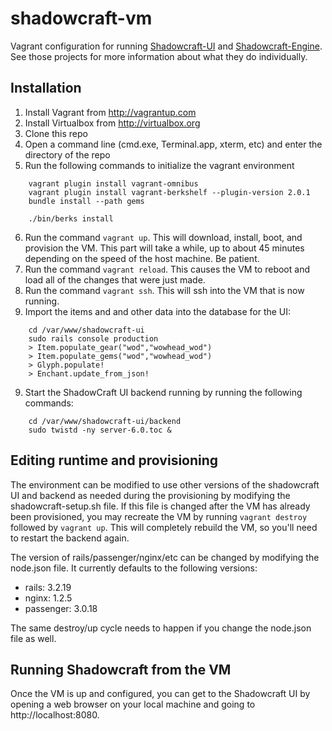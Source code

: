 shadowcraft-vm
==============

Vagrant configuration for running [Shadowcraft-UI](https://github.com/cheald/shadowcraft-ui) and [Shadowcraft-Engine](https://github.com/dazer/ShadowCraft-Engine).  See those projects for more information about what they do individually.

## Installation

1. Install Vagrant from http://vagrantup.com
2. Install Virtualbox from http://virtualbox.org
3. Clone this repo
4. Open a command line (cmd.exe, Terminal.app, xterm, etc) and enter the directory of the repo
5. Run the following commands to initialize the vagrant environment
```
    vagrant plugin install vagrant-omnibus
    vagrant plugin install vagrant-berkshelf --plugin-version 2.0.1
    bundle install --path gems
    
    ./bin/berks install
```
6. Run the command `vagrant up`.  This will download, install, boot, and provision the VM.  This part will take a while, up to about 45 minutes depending on the speed of the host machine. Be patient.
7. Run the command `vagrant reload`.  This causes the VM to reboot and load all of the changes that were just made.
8. Run the command `vagrant ssh`.  This will ssh into the VM that is now running.
9. Import the items and and other data into the database for the UI:
```
    cd /var/www/shadowcraft-ui
    sudo rails console production
    > Item.populate_gear("wod","wowhead_wod")
    > Item.populate_gems("wod","wowhead_wod")
    > Glyph.populate!
    > Enchant.update_from_json!
```
9. Start the ShadowCraft UI backend running by running the following commands:
```
    cd /var/www/shadowcraft-ui/backend
    sudo twistd -ny server-6.0.toc &
```

## Editing runtime and provisioning

The environment can be modified to use other versions of the shadowcraft UI and backend as needed during the provisioning by modifying the shadowcraft-setup.sh file.  If this file is changed after the VM has already been provisioned, you may recreate the VM by running `vagrant destroy` followed by `vagrant up`.  This will completely rebuild the VM, so you'll need to restart the backend again.

The version of rails/passenger/nginx/etc can be changed by modifying the node.json file.  It currently defaults to the following versions:

* rails: 3.2.19
* nginx: 1.2.5
* passenger: 3.0.18

The same destroy/up cycle needs to happen if you change the node.json file as well.

## Running Shadowcraft from the VM

Once the VM is up and configured, you can get to the Shadowcraft UI by opening a web browser on your local machine and going to http://localhost:8080.
